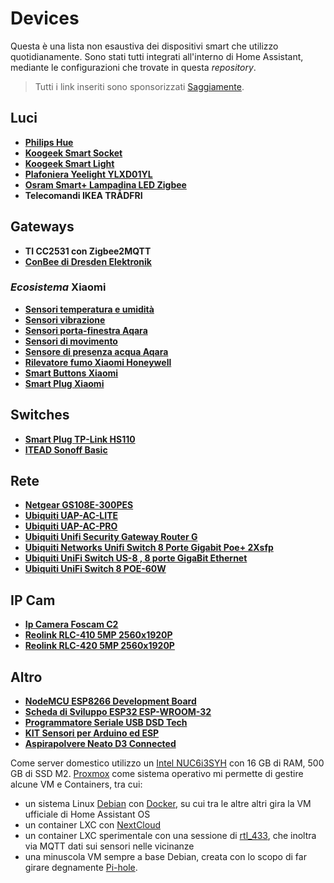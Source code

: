 # Devices

Questa è una lista non esaustiva dei dispositivi smart che utilizzo quotidianamente. Sono stati tutti integrati all'interno di Home Assistant, mediante le configurazioni che trovate in questa _repository_.

> Tutti i link inseriti sono sponsorizzati [Saggiamente](https://www.saggiamente.com/categoria/smarthome/).

## Luci

* [**Philips Hue**](https://saggiolink.it/2Rd17Pz)
* [**Koogeek Smart Socket**](https://saggiolink.it/2Re0Lbl)
* [**Koogeek Smart Light**](https://saggiolink.it/2RamMrJ)
* [**Plafoniera Yeelight YLXD01YL**](https://saggiolink.it/2R3wJqG)
* [**Osram Smart+ Lampadina LED Zigbee**](https://saggiolink.it/imtt4)
* **Telecomandi IKEA TRÅDFRI**

## Gateways

* **TI CC2531 con Zigbee2MQTT**
* [**ConBee di Dresden Elektronik**](https://saggiolink.it/2RjrOC4)

### _Ecosistema_ Xiaomi

* [**Sensori temperatura e umidità**](https://saggiolink.it/2RiIOs4)
* [**Sensori vibrazione**](https://saggiolink.it/2RanRzN)
* [**Sensori porta-finestra Aqara**](https://saggiolink.it/2GEsHBb)
* [**Sensori di movimento**](https://saggiolink.it/2Re2hKz)
* [**Sensore di presenza acqua Aqara**](https://saggiolink.it/2GzztIf)
* [**Rilevatore fumo Xiaomi Honeywell**](https://saggiolink.it/2RdXM2I)
* [**Smart Buttons Xiaomi**](https://saggiolink.it/2RaW1U0)
* [**Smart Plug Xiaomi**](https://saggiolink.it/2Rhsbgz)

## Switches

* [**Smart Plug TP-Link HS110**](https://saggiolink.it/2ReLuHb)
* [**ITEAD Sonoff Basic**](https://saggiolink.it/2RiijDe)

## Rete

* [**Netgear GS108E-300PES**](https://saggiolink.it/2RebUsR)
* [**Ubiquiti UAP-AC-LITE**](https://saggiolink.it/2ReaVZt)
* [**Ubiquiti UAP-AC-PRO**](https://saggiolink.it/8oovg)
* [**Ubiquiti Unifi Security Gateway Router G**](https://saggiolink.it/rre7e)
* [**Ubiquiti Networks Unifi Switch 8 Porte Gigabit Poe+ 2Xsfp**](https://saggiolink.it/p8u66)
* [**Ubiquiti UniFi Switch US-8 , 8 porte GigaBit Ethernet**](https://saggiolink.it/0rxh7)
* [**Ubiquiti UniFi Switch 8 POE-60W**](https://saggiolink.it/oc55n)

## IP Cam

* [**Ip Camera Foscam C2**](https://saggiolink.it/2RkDuVu)
* [**Reolink RLC-410 5MP 2560x1920P**](https://saggiolink.it/jhcpw)
* [**Reolink RLC-420 5MP 2560x1920P**](https://saggiolink.it/5zlix)

## Altro

* [**NodeMCU ESP8266 Development Board**](https://saggiolink.it/2RapptB)
* [**Scheda di Sviluppo ESP32 ESP-WROOM-32**](https://saggiolink.it/2RmcqoR)
* [**Programmatore Seriale USB DSD Tech**](https://saggiolink.it/2Re9PwP)
* [**KIT Sensori per Arduino ed ESP**](https://saggiolink.it/2RggfvB)
* [**Aspirapolvere Neato D3 Connected**](https://saggiolink.it/2RejWSl)

Come server domestico utilizzo un [Intel NUC6i3SYH](https://nucblog.net/2016/01/skylake-nuc-review-nuc6i3syh-core-i3/) con 16 GB di RAM, 500 GB di SSD M2. [Proxmox](https://www.proxmox.com/en/) come sistema operativo mi permette di gestire alcune VM e Containers, tra cui:

* un sistema Linux [Debian](https://www.debian.org) con [Docker](https://www.docker.com), su cui tra le altre altri gira la VM ufficiale di Home Assistant OS
* un container LXC con [NextCloud](https://www.networkshinobi.com/turnkey-linux-nextcloud-container-on-proxmox/)
* un container LXC sperimentale con una sessione di [rtl_433](https://github.com/merbanan/rtl_433), che inoltra via MQTT dati sui sensori nelle vicinanze
* una minuscola VM sempre a base Debian, creata con lo scopo di far girare degnamente [Pi-hole](https://pi-hole.net).